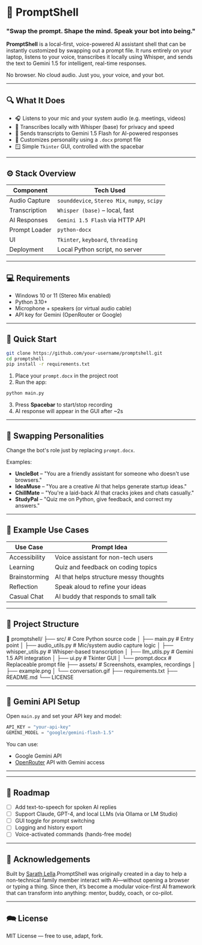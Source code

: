 # 🧠 PromptShell

### "Swap the prompt. Shape the mind. Speak your bot into being."

**PromptShell** is a local-first, voice-powered AI assistant shell that can be instantly customized by swapping out a prompt file. It runs entirely on your laptop, listens to your voice, transcribes it locally using Whisper, and sends the text to Gemini 1.5 for intelligent, real-time responses.

No browser. No cloud audio. Just you, your voice, and your bot.

---

## 🔍 What It Does

- 🎧 Listens to your mic and your system audio (e.g. meetings, videos)
- 🧠 Transcribes locally with Whisper (base) for privacy and speed
- 🤖 Sends transcripts to Gemini 1.5 Flash for AI-powered responses
- 📄 Customizes personality using a `.docx` prompt file
- 🪟 Simple `Tkinter` GUI, controlled with the spacebar

---

## ⚙️ Stack Overview

| Component     | Tech Used                                     |
| ------------- | --------------------------------------------- |
| Audio Capture | `sounddevice`, `Stereo Mix`, `numpy`, `scipy` |
| Transcription | `Whisper (base)` – local, fast                |
| AI Responses  | `Gemini 1.5 Flash` via HTTP API               |
| Prompt Loader | `python-docx`                                 |
| UI            | `Tkinter`, `keyboard`, `threading`            |
| Deployment    | Local Python script, no server                |

---

## 💻 Requirements

- Windows 10 or 11 (Stereo Mix enabled)
- Python 3.10+
- Microphone + speakers (or virtual audio cable)
- API key for Gemini (OpenRouter or Google)

---

## 🚀 Quick Start

```bash
git clone https://github.com/your-username/promptshell.git
cd promptshell
pip install -r requirements.txt
```

1. Place your `prompt.docx` in the project root
2. Run the app:

```bash
python main.py
```

3. Press **Spacebar** to start/stop recording
4. AI response will appear in the GUI after ~2s

---

## 🔄 Swapping Personalities

Change the bot's role just by replacing `prompt.docx`.

Examples:

- **UncleBot** – "You are a friendly assistant for someone who doesn't use browsers."
- **IdeaMuse** – "You are a creative AI that helps generate startup ideas."
- **ChillMate** – "You're a laid-back AI that cracks jokes and chats casually."
- **StudyPal** – "Quiz me on Python, give feedback, and correct my answers."

---

## 🧪 Example Use Cases

| Use Case      | Prompt Idea                            |
| ------------- | -------------------------------------- |
| Accessibility | Voice assistant for non-tech users     |
| Learning      | Quiz and feedback on coding topics     |
| Brainstorming | AI that helps structure messy thoughts |
| Reflection    | Speak aloud to refine your ideas       |
| Casual Chat   | AI buddy that responds to small talk   |

---

## 📂 Project Structure

📆 promptshell/
├── src/ # Core Python source code
│ ├── main.py # Entry point
│ ├── audio_utils.py # Mic/system audio capture logic
│ ├── whisper_utils.py # Whisper-based transcription
│ ├── llm_utils.py # Gemini 1.5 API integration
│ ├── ui.py # Tkinter GUI
│ └── prompt.docx # Replaceable prompt file
├── assets/ # Screenshots, examples, recordings
│ ├── example.png
│ └── conversation.gif
├── requirements.txt
├── README.md
└── LICENSE

---

## 🔐 Gemini API Setup

Open `main.py` and set your API key and model:

```python
API_KEY = "your-api-key"
GEMINI_MODEL = "google/gemini-flash-1.5"
```

You can use:

- Google Gemini API
- [OpenRouter](https://openrouter.ai) API with Gemini access

---

---

## 🧱 Roadmap

- [ ] Add text-to-speech for spoken AI replies
- [ ] Support Claude, GPT-4, and local LLMs (via Ollama or LM Studio)
- [ ] GUI toggle for prompt switching
- [ ] Logging and history export
- [ ] Voice-activated commands (hands-free mode)

---

## 🙌 Acknowledgements

Built by [Sarath Lella](https://linkedin.com/in/sarath-lella).PromptShell was originally created in a day to help a non-technical family member interact with AI—without opening a browser or typing a thing. Since then, it’s become a modular voice-first AI framework that can transform into anything: mentor, buddy, coach, or co-pilot.

---

## 🗪 License

MIT License — free to use, adapt, fork.
